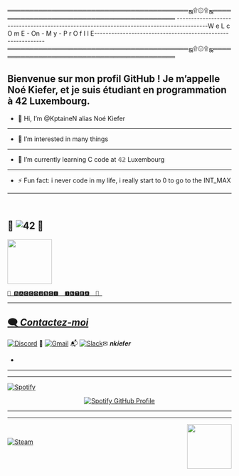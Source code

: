 ═════════════════════════════════════════ஜ۩۞۩ஜ══════════════════════════════════════════                                                                       -----------------------------------------------------------------------------------------W e L c O m E - On - M y - P r O f I l E------------------------------------------------------------
═════════════════════════════════════════ஜ۩۞۩ஜ══════════════════════════════════════════
## Bienvenue sur mon profil GitHub ! Je m’appelle Noé Kiefer, et je suis étudiant en programmation à 42 Luxembourg.
- 👋 Hi, I’m @KptaineN alias Noé Kiefer
------------------------------------------------------------------------------------------------------------------------------------
- 👀 I’m interested in many things
------------------------------------------------------------------------------------------------------------------------------------
- 🌱 I’m currently learning C code at 𝟜𝟚 Luxembourg
------------------------------------------------------------------------------------------------------------------------------------
- ⚡ Fun fact: i never code in my life, i really start to 0 to go to the INT_MAX
------------------------------------------------------------------------------------------------------------------------------------

<br clear="left"/>


 ## 🚀 ![42](https://img.shields.io/badge/-42-black?style=for-the-badge&logo=42&logoColor=white) 🚀 
<a href="https://profile.intra.42.fr/" target="_blank">  
  <img src="https://i.giphy.com/3oKIPtjElfqwMOTbH2.webp" width="100"/>

    🚀 🆁🅰🅲🅲🅾🆄🆁🅲🅸 ​ 🅸🅽🆃🆁🅰  🚀 
---------------------------------------------------------------------------------------------------------------
## 🗨️ _Contactez-moi_

[![Discord](https://img.shields.io/badge/Discord-%235865F2.svg?style=for-the-badge&logo=discord&logoColor=white)](https://discordapp.com/users/4ptaine) 💬
[![Gmail](https://img.shields.io/badge/Gmail-D14836?style=for-the-badge&logo=gmail&logoColor=white)](mailto:kiefer.d.noe@gmail.com) 📬
[![Slack](https://img.shields.io/badge/Slack-4A154B?style=for-the-badge&logo=slack&logoColor=white)](https://slack.com/app_redirect?channel=C12345678)✉ 𝒏𝒌𝒊𝒆𝒇𝒆𝒓

- 
---------------------------------------------------------------------------------------------------------------



------------------------------------------------------------------------------------------
[![Spotify](https://img.shields.io/badge/Spotify-1ED760?style=for-the-badge&logo=spotify&logoColor=white)](https://open.spotify.com/user/noe_kif)
<div style="text-align: center;">
    <a href="https://github.com/kittinan/spotify-github-profile">
        <img src="https://spotify-github-profile.kittinanx.com/api/view?uid=noe_kif&cover_image=true&theme=default&show_offline=false&background_color=121212&interchange=false&bar_color_cover=true" alt="Spotify GitHub Profile">
    </a>
</div>




-----------------------------------------------------
--------------------------------------


<img src="https://media4.giphy.com/media/v1.Y2lkPTc5MGI3NjExMzdnczVyeXd1NWRpa2wxbjlzMWluMTFmbDhicWI4dnhjbXlpdXhkMCZlcD12MV9pbnRlcm5hbF9naWZfYnlfaWQmY3Q9Zw/lF8gToHOsG6xY454az/giphy.webp" align="right" width="100" style="margin-left: 10px;"/>

<br clear="left"/>


[![Steam](https://img.shields.io/badge/steam-%23000000.svg?style=for-the-badge&logo=steam&logoColor=white)](https://steamcommunity.com/id/Popcornne)















